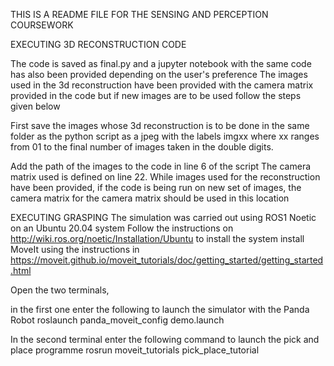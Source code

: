 THIS IS A README FILE FOR THE SENSING AND PERCEPTION COURSEWORK 

EXECUTING 3D RECONSTRUCTION CODE

The code is saved as final.py and a jupyter notebook with the same code has also been provided depending on the user's preference
The images used in the 3d reconstruction have been provided with the camera matrix provided in the code but if new images are to be used follow the steps given below 

First save the images whose 3d reconstruction is to be done in the same folder as the python script as a jpeg with the labels imgxx where xx ranges from 01 to the final number of images taken in the double digits. 

Add the path of the images to the code in line 6 of the script
The camera matrix used is defined on line 22. While images used for the reconstruction have been provided, if the code is being run on new set of images, the camera matrix for the camera matrix should be used in this location

EXECUTING GRASPING
The simulation was carried out using ROS1 Noetic on an Ubuntu 20.04 system
Follow the instructions on  http://wiki.ros.org/noetic/Installation/Ubuntu to install the system 
install MoveIt using the instructions in https://moveit.github.io/moveit_tutorials/doc/getting_started/getting_started.html

Open the two terminals, 

in the first one enter the following to launch the simulator with the Panda Robot
roslaunch panda_moveit_config demo.launch

In the second terminal enter the following command to launch the pick and place programme
rosrun moveit_tutorials pick_place_tutorial